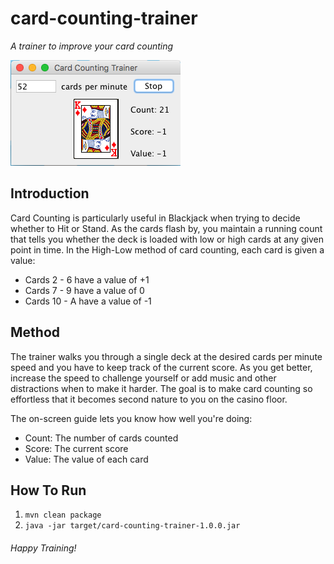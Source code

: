 # card-counting-trainer
_A trainer to improve your card counting_

![Screenshot](app.png)

## Introduction
Card Counting is particularly useful in Blackjack when trying to decide whether to Hit or Stand. As the cards flash 
by, you maintain a running count that tells you whether the deck is loaded with low or high cards at any given point 
in time. In the High-Low method of card counting, each card is given a value:

- Cards 2 - 6 have a value of +1
- Cards 7 - 9 have a value of 0
- Cards 10 - A have a value of -1

## Method
The trainer walks you through a single deck at the desired cards per minute speed and you have to keep track of the 
current score. As you get better, increase the speed to challenge yourself or add music and other distractions when
to make it harder. The goal is to make card counting so effortless that it becomes second nature to you on the casino
floor.  
 
The on-screen guide lets you know how well you're doing:

- Count: The number of cards counted
- Score: The current score
- Value: The value of each card

## How To Run
1. ```mvn clean package```
2. ```java -jar target/card-counting-trainer-1.0.0.jar```

###### Happy Training!
